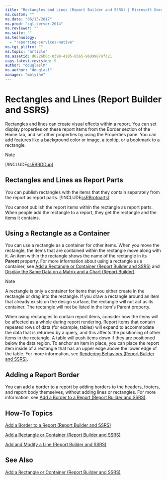 ```yaml
---
title: "Rectangles and Lines (Report Builder and SSRS) | Microsoft Docs"
ms.custom: ""
ms.date: "06/13/2017"
ms.prod: "sql-server-2014"
ms.reviewer: ""
ms.suite: ""
ms.technology: 
  - "reporting-services-native"
ms.tgt_pltfrm: ""
ms.topic: "article"
ms.assetid: d6226b0c-0398-4185-8565-96099876fc21
caps.latest.revision: 9
author: "douglaslM"
ms.author: "douglasl"
manager: "mblythe"
---
```

# Rectangles and Lines (Report Builder and SSRS)
  Rectangles and lines can create visual effects within a report. You can set display properties on these report items from the Border section of the Home tab, and set other properties by using the Properties pane. You can add features like a background color or image, a tooltip, or a bookmark to a rectangle.  
  
> [!NOTE]  
>  [!INCLUDE[ssRBRDDup](../includes/ssrbrddup-md.md)]  
  
##  <a name="RectanglesLinesReportParts"></a> Rectangles and Lines as Report Parts  
 You can publish rectangles with the items that they contain separately from the report as report parts. [!INCLUDE[ssRBrptparts](../includes/ssrbrptparts-md.md)]  
  
 You cannot publish the report items within the rectangle as report parts. When people add the rectangle to a report, they get the rectangle and the items it contains.  
  

  
##  <a name="RectangleAsContainer"></a> Using a Rectangle as a Container  
 You can use a rectangle as a container for other items. When you move the rectangle, the items that are contained within the rectangle move along with it. An item within the rectangle shows the name of the rectangle in its **Parent** property. For more information about using a rectangle as a container, see [Add a Rectangle or Container &#40;Report Builder and SSRS&#41;](../../2014/reporting-services/add-a-rectangle-or-container-report-builder-and-ssrs.md) and [Display the Same Data on a Matrix and a Chart &#40;Report Builder&#41;](../../2014/reporting-services/display-the-same-data-on-a-matrix-and-a-chart-report-builder.md).  
  
> [!NOTE]  
>  A rectangle is only a container for items that you either create in the rectangle or drag into the rectangle. If you draw a rectangle around an item that already exists on the design surface, the rectangle will not act as its container. The rectangle will not be listed in the item's Parent property.  
  
 When using rectangles to contain report items, consider how the items will be affected as a whole during report rendering. Report items that contain repeated rows of data (for example, tables) will expand to accommodate the data that is returned by a query, and this affects the positioning of other items in the rectangle. A table will push items down if they are positioned below the data region. To anchor an item in place, you can place the report item inside of a rectangle that has an upper edge above the lower edge of the table. For more information, see [Rendering Behaviors &#40;Report Builder  and SSRS&#41;](../../2014/reporting-services/rendering-behaviors-report-builder-and-ssrs.md).  
  

  
##  <a name="ReportBorder"></a> Adding a Report Border  
 You can add a border to a report by adding borders to the headers, footers, and report body themselves, without adding lines or rectangles. For more information, see [Add a Border to a Report &#40;Report Builder and SSRS&#41;](../../2014/reporting-services/add-a-border-to-a-report-report-builder-and-ssrs.md).  
  

  
##  <a name="HowTo"></a> How-To Topics  
 [Add a Border to a Report &#40;Report Builder and SSRS&#41;](../../2014/reporting-services/add-a-border-to-a-report-report-builder-and-ssrs.md)  
  
 [Add a Rectangle or Container &#40;Report Builder and SSRS&#41;](../../2014/reporting-services/add-a-rectangle-or-container-report-builder-and-ssrs.md)  
  
 [Add and Modify a Line &#40;Report Builder and SSRS&#41;](../../2014/reporting-services/add-and-modify-a-line-report-builder-and-ssrs.md)  
  
## See Also  
 [Add a Rectangle or Container &#40;Report Builder and SSRS&#41;](../../2014/reporting-services/add-a-rectangle-or-container-report-builder-and-ssrs.md)  
  
  